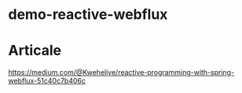 # demo-reactive-webflux

# Articale 
https://medium.com/@Kweheliye/reactive-programming-with-spring-webflux-51c40c7b406c

